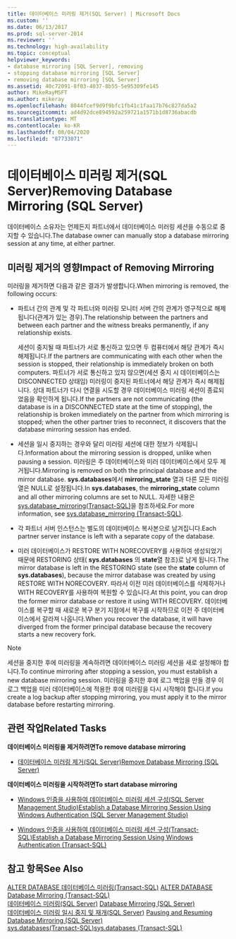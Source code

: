 ```yaml
---
title: 데이터베이스 미러링 제거(SQL Server) | Microsoft Docs
ms.custom: ''
ms.date: 06/13/2017
ms.prod: sql-server-2014
ms.reviewer: ''
ms.technology: high-availability
ms.topic: conceptual
helpviewer_keywords:
- database mirroring [SQL Server], removing
- stopping database mirroring [SQL Server]
- removing database mirroring [SQL Server]
ms.assetid: 40c72091-8f03-4037-8b55-5e95309fe145
author: MikeRayMSFT
ms.author: mikeray
ms.openlocfilehash: 8044fcef9d9f9bfc1fb41c1faa17b76c827da5a2
ms.sourcegitcommit: ad4d92dce894592a259721a1571b1d8736abacdb
ms.translationtype: MT
ms.contentlocale: ko-KR
ms.lasthandoff: 08/04/2020
ms.locfileid: "87733071"
---
```

# <a name="removing-database-mirroring-sql-server"></a><span data-ttu-id="3faaa-102">데이터베이스 미러링 제거(SQL Server)</span><span class="sxs-lookup"><span data-stu-id="3faaa-102">Removing Database Mirroring (SQL Server)</span></span>
  <span data-ttu-id="3faaa-103">데이터베이스 소유자는 언제든지 파트너에서 데이터베이스 미러링 세션을 수동으로 중지할 수 있습니다.</span><span class="sxs-lookup"><span data-stu-id="3faaa-103">The database owner can manually stop a database mirroring session at any time, at either partner.</span></span>  
  
## <a name="impact-of-removing-mirroring"></a><span data-ttu-id="3faaa-104">미러링 제거의 영향</span><span class="sxs-lookup"><span data-stu-id="3faaa-104">Impact of Removing Mirroring</span></span>  
 <span data-ttu-id="3faaa-105">미러링을 제거하면 다음과 같은 결과가 발생합니다.</span><span class="sxs-lookup"><span data-stu-id="3faaa-105">When mirroring is removed, the following occurs:</span></span>  
  
-   <span data-ttu-id="3faaa-106">파트너 간의 관계 및 각 파트너와 미러링 모니터 서버 간의 관계가 영구적으로 해제됩니다(관계가 있는 경우).</span><span class="sxs-lookup"><span data-stu-id="3faaa-106">The relationship between the partners and between each partner and the witness breaks permanently, if any relationship exists.</span></span>  
  
     <span data-ttu-id="3faaa-107">세션이 중지될 때 파트너가 서로 통신하고 있으면 두 컴퓨터에서 해당 관계가 즉시 해제됩니다.</span><span class="sxs-lookup"><span data-stu-id="3faaa-107">If the partners are communicating with each other when the session is stopped, their relationship is immediately broken on both computers.</span></span> <span data-ttu-id="3faaa-108">파트너가 서로 통신하고 있지 않으면(세션 중지 시 데이터베이스는 DISCONNECTED 상태임) 미러링이 중지된 파트너에서 해당 관계가 즉시 해제됩니다. 상대 파트너가 다시 연결을 시도할 경우 데이터베이스 미러링 세션이 종료되었음을 확인하게 됩니다.</span><span class="sxs-lookup"><span data-stu-id="3faaa-108">If the partners are not communicating (the database is in a DISCONNECTED state at the time of stopping), the relationship is broken immediately on the partner from which mirroring is stopped; when the other partner tries to reconnect, it discovers that the database mirroring session has ended.</span></span>  
  
-   <span data-ttu-id="3faaa-109">세션을 일시 중지하는 경우와 달리 미러링 세션에 대한 정보가 삭제됩니다.</span><span class="sxs-lookup"><span data-stu-id="3faaa-109">Information about the mirroring session is dropped, unlike when pausing a session.</span></span> <span data-ttu-id="3faaa-110">미러링은 주 데이터베이스와 미러 데이터베이스에서 모두 제거됩니다.</span><span class="sxs-lookup"><span data-stu-id="3faaa-110">Mirroring is removed on both the principal database and the mirror database.</span></span> <span data-ttu-id="3faaa-111">**sys.databases**에서 **mirroring_state** 열과 다른 모든 미러링 열은 NULL로 설정됩니다.</span><span class="sxs-lookup"><span data-stu-id="3faaa-111">In **sys.databases**, the **mirroring_state** column and all other mirroring columns are set to NULL.</span></span> <span data-ttu-id="3faaa-112">자세한 내용은 [sys.database_mirroring&#40;Transact-SQL&#41;](/sql/relational-databases/system-catalog-views/sys-database-mirroring-transact-sql)을 참조하세요.</span><span class="sxs-lookup"><span data-stu-id="3faaa-112">For more information, see [sys.database_mirroring &#40;Transact-SQL&#41;](/sql/relational-databases/system-catalog-views/sys-database-mirroring-transact-sql).</span></span>  
  
-   <span data-ttu-id="3faaa-113">각 파트너 서버 인스턴스는 별도의 데이터베이스 복사본으로 남겨집니다.</span><span class="sxs-lookup"><span data-stu-id="3faaa-113">Each partner server instance is left with a separate copy of the database.</span></span>  
  
-   <span data-ttu-id="3faaa-114">미러 데이터베이스가 RESTORE WITH NORECOVERY를 사용하여 생성되었기 때문에 RESTORING 상태( **sys.databases** 의 **state**열 참조)로 남게 됩니다.</span><span class="sxs-lookup"><span data-stu-id="3faaa-114">The mirror database is left in the RESTORING state (see the **state** column of **sys.databases**), because the mirror database was created by using RESTORE WITH NORECOVERY.</span></span> <span data-ttu-id="3faaa-115">따라서 이전 미러 데이터베이스를 삭제하거나 WITH RECOVERY를 사용하여 복원할 수 있습니다.</span><span class="sxs-lookup"><span data-stu-id="3faaa-115">At this point, you can drop the former mirror database or restore it using WITH RECOVERY.</span></span> <span data-ttu-id="3faaa-116">데이터베이스를 복구할 때 새로운 복구 분기 지점에서 복구를 시작하므로 이전 주 데이터베이스에서 갈라져 나옵니다.</span><span class="sxs-lookup"><span data-stu-id="3faaa-116">When you recover the database, it will have diverged from the former principal database because the recovery starts a new recovery fork.</span></span>  
  
> [!NOTE]  
>  <span data-ttu-id="3faaa-117">세션을 중지한 후에 미러링을 계속하려면 데이터베이스 미러링 세션을 새로 설정해야 합니다.</span><span class="sxs-lookup"><span data-stu-id="3faaa-117">To continue mirroring after stopping a session, you must establish a new database mirroring session.</span></span> <span data-ttu-id="3faaa-118">미러링을 중지한 후에 로그 백업을 만들 경우 이 로그 백업을 미러 데이터베이스에 적용한 후에 미러링을 다시 시작해야 합니다.</span><span class="sxs-lookup"><span data-stu-id="3faaa-118">If you create a log backup after stopping mirroring, you must apply it to the mirror database before restarting mirroring.</span></span>  
  
##  <a name="related-tasks"></a><a name="RelatedTasks"></a> <span data-ttu-id="3faaa-119">관련 작업</span><span class="sxs-lookup"><span data-stu-id="3faaa-119">Related Tasks</span></span>  
 <span data-ttu-id="3faaa-120">**데이터베이스 미러링을 제거하려면**</span><span class="sxs-lookup"><span data-stu-id="3faaa-120">**To remove database mirroring**</span></span>  
  
-   [<span data-ttu-id="3faaa-121">데이터베이스 미러링 제거&#40;SQL Server&#41;</span><span class="sxs-lookup"><span data-stu-id="3faaa-121">Remove Database Mirroring &#40;SQL Server&#41;</span></span>](database-mirroring-sql-server.md)  
  
 <span data-ttu-id="3faaa-122">**데이터베이스 미러링을 시작하려면**</span><span class="sxs-lookup"><span data-stu-id="3faaa-122">**To start database mirroring**</span></span>  
  
-   [<span data-ttu-id="3faaa-123">Windows 인증을 사용하여 데이터베이스 미러링 세션 구성&#40;SQL Server Management Studio&#41;</span><span class="sxs-lookup"><span data-stu-id="3faaa-123">Establish a Database Mirroring Session Using Windows Authentication &#40;SQL Server Management Studio&#41;</span></span>](establish-database-mirroring-session-windows-authentication.md)  
  
-   [<span data-ttu-id="3faaa-124">Windows 인증을 사용하여 데이터베이스 미러링 세션 구성&#40;Transact-SQL&#41;</span><span class="sxs-lookup"><span data-stu-id="3faaa-124">Establish a Database Mirroring Session Using Windows Authentication &#40;Transact-SQL&#41;</span></span>](database-mirroring-establish-session-windows-authentication.md)  
  

  
## <a name="see-also"></a><span data-ttu-id="3faaa-125">참고 항목</span><span class="sxs-lookup"><span data-stu-id="3faaa-125">See Also</span></span>  
 <span data-ttu-id="3faaa-126">[ALTER DATABASE 데이터베이스 미러링&#40;Transact-SQL&#41;](/sql/t-sql/statements/alter-database-transact-sql-database-mirroring) </span><span class="sxs-lookup"><span data-stu-id="3faaa-126">[ALTER DATABASE Database Mirroring &#40;Transact-SQL&#41;](/sql/t-sql/statements/alter-database-transact-sql-database-mirroring) </span></span>  
 <span data-ttu-id="3faaa-127">[데이터베이스 미러링&#40;SQL Server&#41;](database-mirroring-sql-server.md) </span><span class="sxs-lookup"><span data-stu-id="3faaa-127">[Database Mirroring &#40;SQL Server&#41;](database-mirroring-sql-server.md) </span></span>  
 <span data-ttu-id="3faaa-128">[데이터베이스 미러링 일시 중지 및 재개&#40;SQL Server&#41;](pausing-and-resuming-database-mirroring-sql-server.md) </span><span class="sxs-lookup"><span data-stu-id="3faaa-128">[Pausing and Resuming Database Mirroring &#40;SQL Server&#41;](pausing-and-resuming-database-mirroring-sql-server.md) </span></span>  
 [<span data-ttu-id="3faaa-129">sys.databases&#40;Transact-SQL&#41;</span><span class="sxs-lookup"><span data-stu-id="3faaa-129">sys.databases &#40;Transact-SQL&#41;</span></span>](/sql/relational-databases/system-catalog-views/sys-databases-transact-sql)  
  
  
